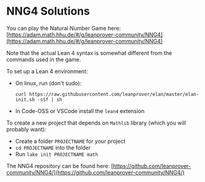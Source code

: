# NNG4 Solutions
You can play the Natural Number Game here: [https://adam.math.hhu.de/#/g/leanprover-community/NNG4](https://adam.math.hhu.de/#/g/leanprover-community/NNG4)

Note that the actual Lean 4 syntax is somewhat different from the commands used in the game.

To set up a Lean 4 environment:
- On linux, run (don't sudo):

  `curl https://raw.githubusercontent.com/leanprover/elan/master/elan-init.sh -sSf | sh`
- In Code-OSS or VSCode install the `lean4` extension

To create a new project that depends on `Mathlib` library (which you will probably want):
- Create a folder `PROJECTNAME` for your project
- `cd PROJECTNAME` into the folder
- Run `lake init PROJECTNAME math`

The NNG4 repository can be found here: [https://github.com/leanprover-community/NNG4/](https://github.com/leanprover-community/NNG4/)
